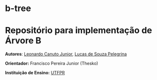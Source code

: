 # b-tree
 # Repositório para implementação de Árvore B

**Autores**: [Leonardo Canuto Junior](https://github.com/leonardocjr), [Lucas de Souza Pelegrina]()

**Orientador:** Francisco Pereira Junior (Thesko)

**Instituição de Ensino:** [UTFPR](https://portal.utfpr.edu.br/home)

